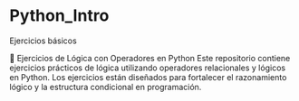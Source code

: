 # Python_Intro
Ejercicios básicos

🧠 Ejercicios de Lógica con Operadores en Python
Este repositorio contiene ejercicios prácticos de lógica utilizando operadores relacionales y lógicos en Python. Los ejercicios están diseñados para fortalecer el razonamiento lógico y la estructura condicional en programación.
